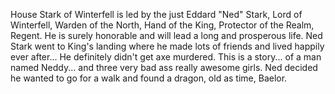 House Stark of Winterfell is led by the just Eddard "Ned" Stark, Lord of
Winterfell, Warden of the North, Hand of the King, Protector of the Realm,
Regent.  He is surely honorable and will lead a long and prosperous life.
Ned Stark went to King's landing where he made lots of friends and lived
happily ever after...  He definitely didn't get axe murdered.
This is a story... of a man named Neddy... and three very bad ass really awesome girls.
Ned decided he wanted to go for a walk and found a dragon, old as time, Baelor.